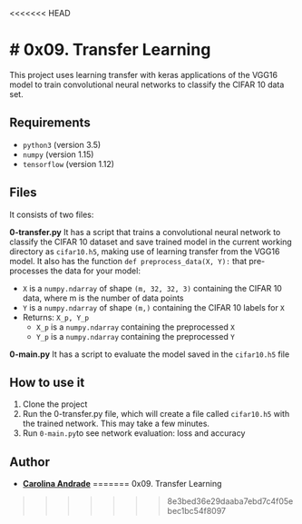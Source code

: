 <<<<<<< HEAD
# # 0x09. Transfer Learning

This project uses learning transfer with keras applications of the VGG16 model to train convolutional neural networks to classify the CIFAR 10 data set.

## Requirements

 - `python3` (version 3.5)
 - `numpy` (version 1.15)
 - `tensorflow` (version 1.12)

## Files

It consists of two files:

**0-transfer.py**
It has a script that trains a convolutional neural network to classify the CIFAR 10 dataset and save trained model in the current working directory as `cifar10.h5`, making use of learning transfer from the VGG16 model.
It also has the function `def preprocess_data(X, Y):`  that pre-processes the data for your model:
-   `X`  is a  `numpy.ndarray`  of shape  `(m, 32, 32, 3)`  containing the CIFAR 10 data, where m is the number of data points
-   `Y`  is a  `numpy.ndarray`  of shape  `(m,)`  containing the CIFAR 10 labels for  `X`
-   Returns:  `X_p, Y_p`
    -   `X_p`  is a  `numpy.ndarray`  containing the preprocessed  `X`
    -   `Y_p`  is a  `numpy.ndarray`  containing the preprocessed  `Y`
				  
**0-main.py**
It has a script to evaluate the model saved in the `cifar10.h5` file

## How to use it

 1. Clone the project
 2. Run the 0-transfer.py file, which will create a file called `cifar10.h5` with the trained network. This may take a few minutes.
 3. Run `0-main.py`to see network evaluation: loss and accuracy

## Author

* [**Carolina Andrade**](https://github.com/xica369)
=======
0x09. Transfer Learning
>>>>>>> 8e3bed36e29daaba7ebd7c4f05ebec1bc54f8097
